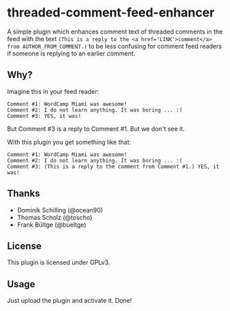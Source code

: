 threaded-comment-feed-enhancer
==============================

A simple plugin which enhances comment text of threaded comments in the feed with the text ```(This is a reply to the <a href='LINK'>comment</a> from AUTHOR_FROM_COMMENT.)``` to be less confusing for comment feed readers if someone is replying to an earlier comment.

## Why?

Imagine this in your feed reader:
```
Comment #1: WordCamp Miami was awesome!
Comment #2: I do not learn anything. It was boring ... :(
Comment #3: YES, it was!
```

But Comment #3 is a reply to Comment #1. But we don't see it.

With this plugin you get something like that:
```
Comment #1: WordCamp Miami was awesome!
Comment #2: I do not learn anything. It was boring ... :(
Comment #3: (This is a reply to the comment from Comment #1.) YES, it was!
```

## Thanks

* Dominik Schilling (@ocean90)
* Thomas Scholz (@toscho)
* Frank Bültge (@bueltge)

## License

This plugin is licensed under GPLv3.

## Usage

Just upload the plugin and activate it. Done!
